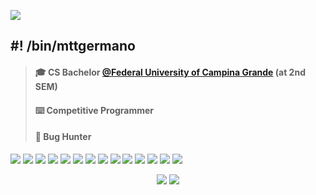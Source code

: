 <!-- Header -->
<img src="https://i.pinimg.com/originals/ef/08/d1/ef08d117f320d1e142f79c4413e0a2bf.gif"></img>


<!-- Body -->
## #! /bin/mttgermano
> #### 🎓 CS Bachelor [@Federal University of Campina Grande](https://portal.ufcg.edu.br/) (at 2nd SEM)
> #### ⌨️ Competitive Programmer															
> #### 🐛 Bug Hunter																


<a href="https://archlinux.org/"><img src="https://img.shields.io/badge/Arch_Linux-1793D1?style=for-the-badge&logo=arch-linux&logoColor=white"></img></a>
<a href="https://www.lua.org/docs.html"><img src="https://img.shields.io/badge/Lua-2C2D72?style=for-the-badge&logo=lua&logoColor=white"></img></a>
<a href="https://cplusplus.com/"><img src="https://img.shields.io/badge/C%2B%2B-00599C?style=for-the-badge&logo=c%2B%2B&logoColor=white"></img></a>
<a href="https://docs.python.org/3/"><img src="https://img.shields.io/badge/Python-3776AB?style=for-the-badge&logo=python&logoColor=white"></img></a>
<a href="https://docs.arduino.cc/"><img src="https://img.shields.io/badge/Arduino-00979D?style=for-the-badge&logo=Arduino&logoColor=white"></img></a>
<a href="https://github.com/tmux/tmux/wiki"><img src="https://img.shields.io/badge/tmux-1BB91F?style=for-the-badge&logo=tmux&logoColor=white"></img></a>
<a href="https://neovim.io/doc/"><img src="https://img.shields.io/badge/NeoVim-%2357A143.svg?&style=for-the-badge&logo=neovim&logoColor=white"></img></a>
<a href="https://www.figma.com/"><img src="https://img.shields.io/badge/Figma-F24E1E?style=for-the-badge&logo=figma&logoColor=white"></img></a>
<a href="https://www.gnu.org/software/bash/manual/bash.html"><img src="https://img.shields.io/badge/Shell_Script-121011?style=for-the-badge&logo=gnu-bash&logoColor=white"></img></a>
<a href="https://doc.rust-lang.org/book/"><img src="https://img.shields.io/badge/Rust-000000?style=for-the-badge&logo=rust&logoColor=white"></img></a>
<a href="https://codeforces.com/"><img src="https://img.shields.io/badge/CodeForces-385597?style=for-the-badge&logo=codeforces&logoColor=white"></img></a>
<a href="https://atcoder.jp/"><img src="https://img.shields.io/badge/AtCoder-white?style=for-the-badge&logo=Ferrari&logoColor=black"></img></a>
<a href="https://leetcode.com/problemset/all/"><img src="https://img.shields.io/badge/-LeetCode-FFA116?style=for-the-badge&logo=LeetCode&logoColor=black"></img></a>
<a href="https://cses.fi/"><img src="https://img.shields.io/badge/CSES-ff5555?style=for-the-badge&logo=c&logoColor=white"></img></a>


<!-- Footer -->
<p align="center">
	<a href=""><img src="https://img.shields.io/badge/ProtonMail-8B89CC?style=for-the-badge&logo=protonmail&logoColor=white"></img></a>
	<a href=""><img src="https://img.shields.io/badge/LinkedIn-0077B5?style=for-the-badge&logo=linkedin&logoColor=white"></img></a>
</p>


<!--
![]()
<img src="https://i.pinimg.com/originals/64/e2/41/64e241ec861140b34fcdde07c12a1279.gif"> </img>
![image](https://user-images.githubusercontent.com/109299725/230250351-eb5e4f98-5865-4ab4-81d4-3f12a4c73ee0.png)
-->
